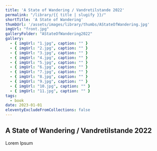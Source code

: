 ```yaml
---
title: 'A State of Wandering / Vandretilstande 2022'
permalink: "/library/{{ title | slugify }}/"
shortTitle: 'A State of Wandering'
thumbUrl: '/assets/images/library/thumbs/AStateOfWandering.jpg'
imgUrl: "front.jpg"
galleryFolder: "AStateOfWandering2022"
gallery:
  - { imgUrl: "1.jpg", caption: "" }
  - { imgUrl: "2.jpg", caption: "" }
  - { imgUrl: "3.jpg", caption: "" }
  - { imgUrl: "4.jpg", caption: "" }
  - { imgUrl: "5.jpg", caption: "" }
  - { imgUrl: "6.jpg", caption: "" }
  - { imgUrl: "7.jpg", caption: "" }
  - { imgUrl: "8.jpg", caption: "" }
  - { imgUrl: "9.jpg", caption: "" }
  - { imgUrl: "10.jpg", caption: "" }  
  - { imgUrl: "11.jpg", caption: "" }   
tags:
  - book
date: 2023-01-01
eleventyExcludeFromCollections: false
---
```



<h2>A State of Wandering / Vandretilstande 2022</h2>
<p>Lorem Ipsum</p>